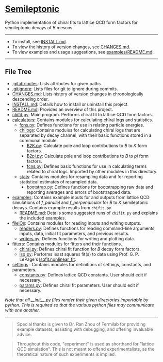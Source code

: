 <!---
  Created by Zechariah Gelzer (University of Iowa) on 2015-03-30.
  Copyright (C) 2015 Zechariah Gelzer.
 
  This program is free software: you can redistribute it and/or modify it under
  the terms of the GNU General Public License as published by the Free Software
  Foundation, either version 3 of the License, or any later version (see
  <http://www.gnu.org/licenses/>).
 
  This program is distributed in the hope that it will be useful, but WITHOUT
  ANY WARRANTY; without even the implied warranty of MERCHANTABILITY or FITNESS
  FOR A PARTICULAR PURPOSE. See the GNU General Public License for more details.
-->

[Semileptonic](https://github.com/zgelzer/semileptonic)
=======================================================

Python implementation of chiral fits to lattice QCD form factors for
semileptonic decays of *B* mesons.

---

+ To install, see [INSTALL.md](INSTALL.md).
+ To view the history of version changes, see [CHANGES.md](CHANGES.md).
+ To view examples and usage suggestions, see
  [examples/README.md](examples/README.md).

---

File Tree
---------

+ [.gitattributes](.gitattributes): Lists attributes for given paths.
+ [.gitignore](.gitignore): Lists files for git to ignore during commits.
+ [CHANGES.md](CHANGES.md): Lists history of version changes in chronologically
  descending order.
+ [INSTALL.md](INSTALL.md): Details how to install or uninstall this project.
+ [README.md](README.md): Provides an overview of this project.
+ [chifit.py](chifit.py): Main program. Performs chiral fit to lattice QCD form
  factors.
+ [calculators](calculators): Contains modules for calculating chiral logs and
  statistics.
  + [fcns.py](calculators/fcns.py): Defines functions for use in relating
    particle energies.
  + [chilogs](calculators/chilogs): Contains modules for calculating chiral logs
    that are separated by decay channel, with their basic functions stored in a
    communal module.
    + [B2K.py](calculators/chilogs/B2K.py): Calculate pole and loop
      contributions to *B* to *K* form factors.
    + [B2pi.py](calculators/chilogs/B2pi.py): Calculate pole and loop
      contributions to *B* to *pi* form factors.
    + [fcns.py](calculators/chilogs/fcns.py): Defines basic functions for use in
      calculating terms related to chiral logs. Imported by other modules in
      this directory.
  + [stats](calculators/stats): Contains modules for resampling data and for
    reporting statistical estimates of resampled data.
    + [bootstrap.py](calculators/stats/bootstrap.py): Defines functions for
      bootstrapping raw data and reporting averages and errors of bootstrapped
      data.
+ [examples](examples): Contains example inputs for and outputs from lattice QCD
  simulations of *f_parallel* and *f_perpendicular* for *B* to *K* semileptonic
  decays. Contains example results from `chifit.py`.
  + [README.md](examples/README.md): Details some suggested runs of `chifit.py`
    and explains the included examples.
+ [fileIOs](fileIOs): Contains modules for reading inputs and writing outputs.
  + [readers.py](fileIOs/readers.py): Defines functions for reading command-line
    arguments, inputs, data, initial fit parameters, and previous results.
  + [writers.py](fileIOs/writers.py): Defines functions for writing and plotting
    data.
+ [fitters](fitters): Contains modules for fitters and their functions.
  + [chiral.py](fitters/chiral.py): Defines chiral fit function for *B* decay
    form factors.
  + [lsq.py](fitters/lsq.py): Performs least squares fit(s) to data using Prof.
    G. P. LePage's [lsqfit.nonlinear_fit](https://github.com/gplepage/lsqfit).
+ [settings](settings) : Contains modules for definitions of settings,
  constants, and parameters.
  + [constants.py](settings/constants.py): Defines lattice QCD constants. User
    should edit if necessary.
  + [params.py](settings/params.py): Defines chiral fit parameters. User should
    edit if necessary.

*Note that all [\_\_init\_\_.py](__init__.py) files render their given
directories importable by python. This is required so that the various python
files may communicate with one another.*

---

> Special thanks is given to Dr. Ran Zhou of Fermilab for providing example
> datasets, assisting with debugging, and offering invaluable advice.

> Throughout this code, "experiment" is used as shorthand for
> "lattice QCD simulation". This is not meant to offend experimentalists, as
> the theoretical nature of such experiments is implied.
